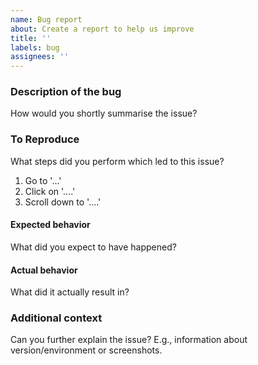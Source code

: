 ```yaml
---
name: Bug report
about: Create a report to help us improve
title: ''
labels: bug
assignees: ''
---
```


### Description of the bug

How would you shortly summarise the issue?

### To Reproduce

What steps did you perform which led to this issue?

1. Go to '...'
2. Click on '....'
3. Scroll down to '....'

#### Expected behavior

What did you expect to have happened?

#### Actual behavior

What did it actually result in?

### Additional context

Can you further explain the issue? E.g., information about version/environment or screenshots.
